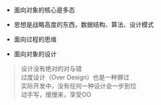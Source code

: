 ###

- 面向对象的核心是多态

- 思想是战略高度的东西，数据结构、算法、设计模式

- 面向过程的思维

- 面向对象的设计

>  设计没有绝对的对与错 <br>
过度设计（Over Design）也是一种罪过 <br>
实际开发中，没有任何一种设计会一步到位 <br>
动手写，慢慢来，享受OO



